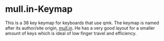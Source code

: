 # mull.in-Keymap

This is a 38 key keymap for keyboards that use qmk. The keymap is named after its author/site origin, [mull.in](https://mull.in/2018/03/25/keyboard-improvement-3-layers/). He has a very good layout for a smaller amount of keys which is ideal of low finger travel and efficiency.
